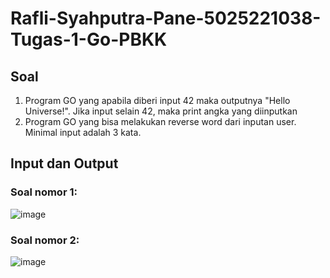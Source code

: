 # Rafli-Syahputra-Pane-5025221038-Tugas-1-Go-PBKK

## Soal
1. Program GO yang apabila diberi input 42 maka outputnya "Hello Universe!". Jika input selain 42, maka print angka yang diinputkan
2. Program GO yang bisa melakukan reverse word dari inputan user. Minimal input adalah 3 kata.

## Input dan Output

### Soal nomor 1:

![image](https://github.com/user-attachments/assets/0045689e-a04b-428d-9f5d-58f1943938e1)

### Soal nomor 2:

![image](https://github.com/user-attachments/assets/cba62614-19bd-49e2-a58c-4f37318791ea)



